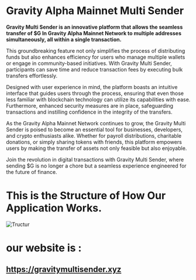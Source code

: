 # Gravity Alpha Mainnet Multi Sender

**Gravity Multi Sender is an innovative platform that allows the seamless transfer of $G In Gravity Alpha Mainnet Network to multiple addresses simultaneously, all within a single transaction.**

This groundbreaking feature not only simplifies the process of distributing funds but also enhances efficiency for users who manage multiple wallets or engage in community-based initiatives. With Gravity Multi Sender, participants can save time and reduce transaction fees by executing bulk transfers effortlessly.

Designed with user experience in mind, the platform boasts an intuitive interface that guides users through the process, ensuring that even those less familiar with blockchain technology can utilize its capabilities with ease. Furthermore, enhanced security measures are in place, safeguarding transactions and instilling confidence in the integrity of the transfers.

As the Gravity Alpha Mainnet Network continues to grow, the Gravity Multi Sender is poised to become an essential tool for businesses, developers, and crypto enthusiasts alike. Whether for payroll distributions, charitable donations, or simply sharing tokens with friends, this platform empowers users by making the transfer of assets not only feasible but also enjoyable.

Join the revolution in digital transactions with Gravity Multi Sender, where sending $G is no longer a chore but a seamless experience engineered for the future of finance.





# This is the Structure of How Our Application Works. 


![Tructur](https://github.com/user-attachments/assets/ca6b97a5-2830-4a26-aaec-550c9f4091bf)





# our website is  : 

## https://gravitymultisender.xyz
